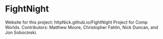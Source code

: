 # FightNight
Website for this project: httpNick.github.io/FightNight
Project for Comp Worlds.
Contributors: Matthew Moore, Christopher Fahlin, Nick Duncan, and Jon Sobocinski.
